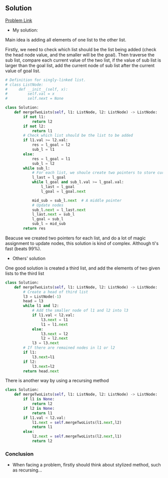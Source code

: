 ## Solution

[Problem Link](https://leetcode.com/problems/merge-two-sorted-lists/)

- My solution:

Main idea is adding all elements of one list to the other list.

Firstly, we need to check which list should be the list being added (check the head node value, and the smaller will be the goal).
Then traverse the sub list, compare each current value of the two list, if the value of sub list is larger than the goal list, 
add the current node of sub list after the current value of goal list.

```python
# Definition for singly-linked list.
# class ListNode:
#     def __init__(self, x):
#         self.val = x
#         self.next = None

class Solution:
    def mergeTwoLists(self, l1: ListNode, l2: ListNode) -> ListNode:
        if not l1:
            return l2
        if not l2:
            return l1
        # Check which list should be the list to be added
        if l1.val >= l2.val:
            res = l_goal = l2
            sub_l = l1
        else:
            res = l_goal = l1
            sub_l = l2
        while sub_l:
            # For each list, we shoule create two pointers to store current nodes
            l_last = l_goal
            while l_goal and sub_l.val >= l_goal.val:
                l_last = l_goal
                l_goal = l_goal.next

            mid_sub = sub_l.next  # A middle pointer
            # Update nodes
            sub_l.next = l_last.next
            l_last.next = sub_l
            l_goal = sub_l
            sub_l = mid_sub
        return res
```

Beacuse we created two pointers for each list, and do a lot of magic assignment to update nodes, this solution is kind of complex.
Although ti's fast (beats 99%).

- Others' solution

One good solution is created a third list, and add the elements of two given lists to the third list

```python
class Solution:
    def mergeTwoLists(self, l1: ListNode, l2: ListNode) -> ListNode:
        # Create a head of third list
        l3 = ListNode(-1)
        head = l3
        while l1 and l2:
            # Add the smaller node of l1 and l2 into l3
            if l1.val < l2.val:
                l3.next = l1
                l1 = l1.next
            else:
                l3.next = l2
                l2 = l2.next
            l3 = l3.next
        # If there are remained nodes in l1 or l2
        if l1:
            l3.next=l1
        if l2:
            l3.next=l2
        return head.next
```

There is another way by using a recursing method
```python
class Solution:
    def mergeTwoLists(self, l1: ListNode, l2: ListNode) -> ListNode:
        if l1 is None:
            return l2
        if l2 is None:
            return l1
        if l1.val < l2.val:
            l1.next = self.mergeTwoLists(l1.next,l2)
            return l1
        else:
            l2.next = self.mergeTwoLists(l2.next,l1)
            return l2
```

### Conclusion

- When facing a problem, firstly should think about stylized method, such as recursing...

